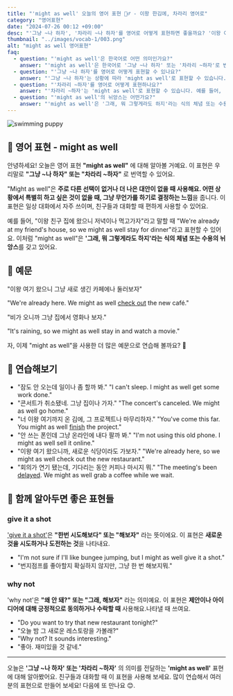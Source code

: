 ```yaml
---
title: "'might as well' 오늘의 영어 표현 🤷‍♂️ - 이왕 한김에, 차라리 영어로"
category: "영어표현"
date: "2024-07-26 00:12 +09:00"
desc: "'그냥 ~나 하자', '차라리 ~나 하자'를 영어로 어떻게 표현하면 좋을까요? '이왕 여기 왔으니 새로 생긴 카페나 둘러보자', '비가 오니까 그냥 집에서 영화나 보자.' 등을 영어로 표현하는 법을 배워봅시다. 다양한 예문을 통해서 연습하고 본인의 표현으로 만들어 보세요."
thumbnail: "../images/vocab-1/003.png"
alt: "might as well 영어표현"
faq:
  - question: "'might as well'은 한국어로 어떤 의미인가요?"
    answer: "'might as well'은 한국어로 '그냥 ~나 하자' 또는 '차라리 ~하자'로 번역될 수 있습니다. 다른 선택이 없거나 더 나은 대안이 없을 때 사용하는 표현입니다. 예를 들어, '이왕 여기 왔으니 그냥 새로 생긴 카페에나 둘러보자'는 'We're already here. We might as well check out the new café.'로 말할 수 있습니다."
  - question: "'그냥 ~나 하자'를 영어로 어떻게 표현할 수 있나요?"
    answer: "'그냥 ~나 하자'는 상황에 따라 'might as well'로 표현할 수 있습니다. 예를 들어, '이왕 여기 왔으니 그냥 새로 생긴 카페에나 둘러보자'는 'We're already here. We might as well check out the new café.'로 말할 수 있습니다."
  - question: "'차라리 ~하자'를 영어로 어떻게 표현하나요?"
    answer: "'차라리 ~하자'는 'might as well'로 표현할 수 있습니다. 예를 들어, '비가 오니까 차라리 집에서 영화나 보자'는 'It's raining, so we might as well stay in and watch a movie.'로 표현할 수 있습니다."
  - question: "'might as well'의 뉘앙스는 어떤가요?"
    answer: "'might as well'은 '그래, 뭐 그렇게라도 하지'라는 식의 체념 또는 수용의 뉘앙스를 갖고 있습니다. 적극적인 선택이라기보다는 상황을 받아들이고 그에 맞춰 행동을 결정하는 느낌을 줍니다."
---
```


![swimming puppy](../images/vocab-1/v003-1.avif)

## 🌟 영어 표현 - might as well

안녕하세요! 오늘은 영어 표현 **"might as well"** 에 대해 알아볼 거예요. 이 표현은 우리말로 **"그냥 ~나 하자" 또는 "차라리 ~하자"** 로 번역할 수 있어요.

"Might as well"은 **주로 다른 선택이 없거나 더 나은 대안이 없을 때 사용해요. 어떤 상황에서 특별히 하고 싶은 것이 없을 때, 그냥 무언가를 하기로 결정하는 느낌**을 줍니다. 이 표현은 일상 대화에서 자주 쓰이며, 친구들과 대화할 때 편하게 사용할 수 있어요.

예를 들어, "이왕 친구 집에 왔으니 저녁이나 먹고가자"라고 말할 때 "We're already at my friend's house, so we might as well stay for dinner"라고 표현할 수 있어요. 이처럼 "might as well"은 **'그래, 뭐 그렇게라도 하지'라는 식의 체념 또는 수용의 뉘앙스**를 갖고 있어요.

## 📖 예문

"이왕 여기 왔으니 그냥 새로 생긴 카페에나 둘러보자"

"We're already here. We might as well [check out](/blog/in-english/104check-out/) the new café."

"비가 오니까 그냥 집에서 영화나 보자."

"It's raining, so we might as well stay in and watch a movie."

자, 이제 "might as well"을 사용한 더 많은 예문으로 연습해 볼까요? 🌟

## 💬 연습해보기

<ul data-interactive-list>
  <li data-interactive-item>
    <span data-toggler>"잠도 안 오는데 일이나 좀 할까 봐."</span>
    <span data-answer>"I can't sleep. I might as well get some work done."</span>
  </li>
  <li data-interactive-item>
    <span data-toggler>"콘서트가 취소됐네. 그냥 집이나 가자."</span>
    <span data-answer>"The concert's canceled. We might as well go home."</span>
  </li>
  <li data-interactive-item>
    <span data-toggler>"너 이왕 여기까지 온 김에, 그 프로젝트나 마무리하자."</span>
    <span data-answer>"You've come this far. You might as well <a href="/blog/in-english/295.finish/">finish</a> the project."</span>
  </li>
  <li data-interactive-item>
    <span data-toggler>"안 쓰는 폰인데 그냥 온라인에 내다 팔까 봐."</span>
    <span data-answer>"I'm not using this old phone. I might as well sell it online."</span>
  </li>
  <li data-interactive-item>
    <span data-toggler>"이왕 여기 왔으니까, 새로운 식당이라도 가보자."</span>
    <span data-answer>"We're already here, so we might as well check out the new restaurant."</span>
  </li>
  <li data-interactive-item>
    <span data-toggler>"회의가 연기 됐는데, 기다리는 동안 커피나 마시지 뭐."</span>
    <span data-answer>"The meeting's been <a href="/blog/in-english/338.delay/">delayed</a>. We might as well grab a coffee while we wait.</span>
  </li>
</ul>

## 🤝 함께 알아두면 좋은 표현들

### give it a shot

['give it a shot'](/blog/in-english/039.give-it-a-shot/)은 **"한번 시도해보다" 또는 "해보자"** 라는 뜻이에요. 이 표현은 **새로운 것을 시도하거나 도전하는 것**을 나타내요.

- "I'm not sure if I'll like bungee jumping, but I might as well give it a shot."
- "번지점프를 좋아할지 확실하지 않지만, 그냥 한 번 해보지뭐."

### why not

'why not'은 **"왜 안 돼?" 또는 "그래, 해보자"** 라는 의미예요. 이 표현은 **제안이나 아이디어에 대해 긍정적으로 동의하거나 수락할 때** 사용해요.나타낼 때 쓰여요.

- "Do you want to try that new restaurant tonight?"
- "오늘 밤 그 새로운 레스토랑을 가볼래?"
- "Why not? It sounds interesting."
- "좋아. 재미있을 것 같네."

---

오늘은 **'그냥 ~나 하자' 또는 '차라리 ~하자'** 의 의미를 전달하는 **'might as well'** 표현에 대해 알아봤어요. 친구들과 대화할 때 이 표현을 사용해 보세요. 많이 연습해서 여러분의 표현으로 만들어 보세요! 다음에 또 만나요 😊.
